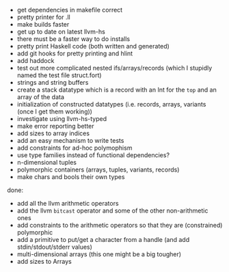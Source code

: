 - get dependencies in makefile correct
- pretty printer for .ll
- make builds faster
- get up to date on latest llvm-hs
- there must be a faster way to do installs
- pretty print Haskell code (both written and generated)
- add git hooks for pretty printing and hlint
- add haddock
- test out more complicated nested ifs/arrays/records (which I stupidly named the test file struct.fort)
- strings and string buffers
- create a stack datatype which is a record with an Int for the `top` and an array of the data
- initialization of constructed datatypes (i.e. records, arrays, variants (once I get them working))
- investigate using llvm-hs-typed
- make error reporting better
- add sizes to array indices
- add an easy mechanism to write tests
- add constraints for ad-hoc polymophism
- use type families instead of functional dependencies?
- n-dimensional tuples
- polymorphic containers (arrays, tuples, variants, records)
- make chars and bools their own types

done:
- add all the llvm arithmetic operators
- add the llvm `bitcast` operator and some of the other non-arithmetic ones
- add constraints to the arithmetic operators so that they are (constrained) polymorphic
- add a primitive to put/get a character from a handle (and add stdin/stdout/stderr values)
- multi-dimensional arrays (this one might be a big tougher)
- add sizes to Arrays
